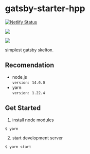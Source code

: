 # gatsby-starter-hpp

[![Netlify Status](https://api.netlify.com/api/v1/badges/bbee222e-f232-452e-b6ba-d58f6c1af937/deploy-status)](https://app.netlify.com/sites/gatsby-starter-hpp/deploys)

![](https://github.com/hppRC/gatsby-starter-hpp/workflows/hpp%20blog%20lint/badge.svg)

![](https://github.com/hppRC/gatsby-starter-hpp/workflows/Build%20project%20and%20Run%20Lighthouse%20CI/badge.svg)

simplest gatsby skelton.

## Recomendation

- node.js  
   `version: 14.0.0`
- yarn  
   `version: 1.22.4`

## Get Started

1. install node modules

```
$ yarn
```

2. start development server

```
$ yarn start
```
